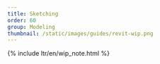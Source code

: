 ```yaml
---
title: Sketching
order: 60
group: Modeling
thumbnail: /static/images/guides/revit-wip.png
---
```


{% include ltr/en/wip_note.html %}
